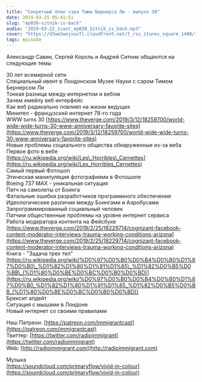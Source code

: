 ```yaml
---
title: "Секретный план сэра Тима Бернерса Ли - выпуск 38"
date: 2019-03-25 05:41:51
slug: "ep038-sitnik-is-back"
audio: "2019-03-22_icast_ep038_Sitnik_is_back.mp3"
cover: "https://d3wo5wojvuv7l.cloudfront.net/t_rss_itunes_square_1400/images.spreaker.com/original/d20daaa729fc8cae11f6717f5c961b50.jpg"
tags: episode
---
```

Александр Савин, Сергей Король и Андрей Ситник общаются на следующие темы  
  
30 лет всемирной сети  
Специальный ивент в Лондонском Музее Науки с сэром Тимом Бернерсом Ли  
Тонкая разница между интернетом и вебом  
Зачем емейлу веб интерфейс  
Как веб радикально повлиял на жизни ведущих  
Минител - французский интернет 78-го года  
WWW turns 30 [https://www.theverge.com/2019/3/12/18259700/world-wide-wide-turns-30-www-anniversary-favorite-sites](https://www.theverge.com/2019/3/12/18259700/world-wide-wide-turns-30-www-anniversary-favorite-sites)  
Новые проблемы социального общества обнаруженные из-за веба  
Первое фото в вебе  
[https://ru.wikipedia.org/wiki/Les\_Horribles\_Cernettes](https://ru.wikipedia.org/wiki/Les_Horribles_Cernettes)  
Самый первый Фотошоп  
Этическая манипуляция фотографиями в Фотошопе  
Boeing 737 MAX - уникальная ситуация  
Патч на самолеты от Боинга  
Фатальные ошибки разработчиков программного обеспечения  
Идеологические различия между Боингами и Аэробусами  
Запрограммированный социальный человек  
Патчим общественные проблемы на уровне интернет сервиса  
Работа модератора контента на Фейсбуке [https://www.theverge.com/2019/2/25/18229714/cognizant-facebook-content-moderator-interviews-trauma-working-conditions-arizona](https://www.theverge.com/2019/2/25/18229714/cognizant-facebook-content-moderator-interviews-trauma-working-conditions-arizona)  
Книга - "Задача трех тел" [https://ru.wikipedia.org/wiki/%D0%97%D0%B0%D0%B4%D0%B0%D1%87%D0%B0\_%D1%82%D1%80%D1%91%D1%85\_%D1%82%D0%B5%D0%BB\_(%D1%80%D0%BE%D0%BC%D0%B0%D0%BD)](https://ru.wikipedia.org/wiki/%D0%97%D0%B0%D0%B4%D0%B0%D1%87%D0%B0_%D1%82%D1%80%D1%91%D1%85_%D1%82%D0%B5%D0%BB_(%D1%80%D0%BE%D0%BC%D0%B0%D0%BD))  
Брексит апдейт  
Ситуация с мышами в Лондоне  
Новый интернет со своими правилами  
  
Наш Патреон: [https://patreon.com/immigrantcast](https://patreon.com/immigrantcast)  
Твиттер: [https://twitter.com/radioimmigrant](https://twitter.com/radioimmigrant)  
Web: [http://radioimmigrant.com](http://radioimmigrant.com)  
  
Музыка  
[https://soundcloud.com/primaryflow/vivid-in-colour](https://soundcloud.com/primaryflow/vivid-in-colour)
